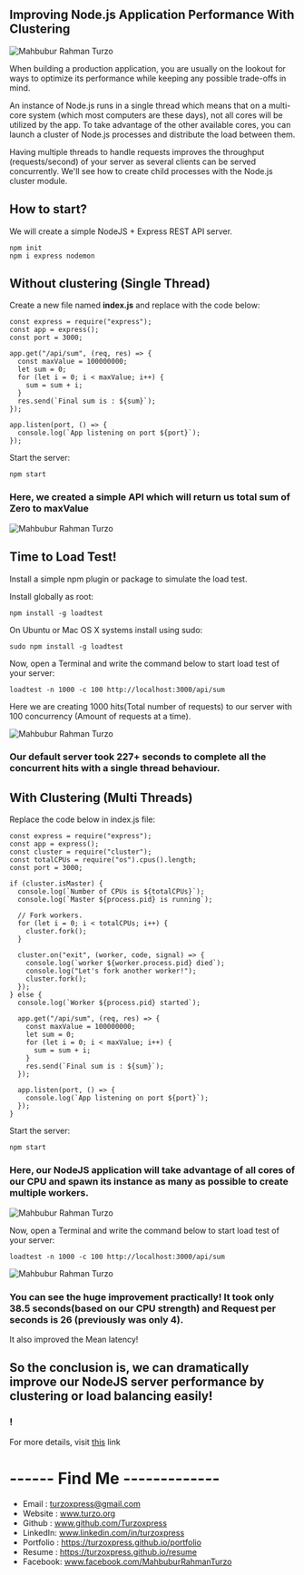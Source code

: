 ## Improving Node.js Application Performance With Clustering

![Mahbubur Rahman Turzo](/screenshots/cluster.jpg?raw=true "Mahbubur Rahman Turzo")

When building a production application, you are usually on the lookout for ways to optimize its performance while keeping any possible trade-offs in mind.

An instance of Node.js runs in a single thread which means that on a multi-core system (which most computers are these days), not all cores will be utilized by the app. To take advantage of the other available cores, you can launch a cluster of Node.js processes and distribute the load between them.

Having multiple threads to handle requests improves the throughput (requests/second) of your server as several clients can be served concurrently. We'll see how to create child processes with the Node.js cluster module.

## How to start?

We will create a simple NodeJS + Express REST API server.

```
npm init
npm i express nodemon
```

## Without clustering (Single Thread)

Create a new file named **index.js** and replace with the code below:

```
const express = require("express");
const app = express();
const port = 3000;

app.get("/api/sum", (req, res) => {
  const maxValue = 100000000;
  let sum = 0;
  for (let i = 0; i < maxValue; i++) {
    sum = sum + i;
  }
  res.send(`Final sum is : ${sum}`);
});

app.listen(port, () => {
  console.log(`App listening on port ${port}`);
});

```

Start the server:

```
npm start
```

### Here, we created a simple API which will return us total sum of **Zero to maxValue**

![Mahbubur Rahman Turzo](/screenshots/s1.png?raw=true "Mahbubur Rahman Turzo")

## Time to Load Test!

Install a simple npm plugin or package to simulate the load test.

Install globally as root:

```
npm install -g loadtest
```

On Ubuntu or Mac OS X systems install using sudo:

```
sudo npm install -g loadtest
```

Now, open a Terminal and write the command below to start load test of your server:

```
loadtest -n 1000 -c 100 http://localhost:3000/api/sum
```

Here we are creating 1000 hits(Total number of requests) to our server with 100 concurrency (Amount of requests at a time).

![Mahbubur Rahman Turzo](/screenshots/s2.png?raw=true "Mahbubur Rahman Turzo")

### Our default server took 227+ seconds to complete all the concurrent hits with a single thread behaviour.

## With Clustering (Multi Threads)

Replace the code below in index.js file:

```
const express = require("express");
const app = express();
const cluster = require("cluster");
const totalCPUs = require("os").cpus().length;
const port = 3000;

if (cluster.isMaster) {
  console.log(`Number of CPUs is ${totalCPUs}`);
  console.log(`Master ${process.pid} is running`);

  // Fork workers.
  for (let i = 0; i < totalCPUs; i++) {
    cluster.fork();
  }

  cluster.on("exit", (worker, code, signal) => {
    console.log(`worker ${worker.process.pid} died`);
    console.log("Let's fork another worker!");
    cluster.fork();
  });
} else {
  console.log(`Worker ${process.pid} started`);

  app.get("/api/sum", (req, res) => {
    const maxValue = 100000000;
    let sum = 0;
    for (let i = 0; i < maxValue; i++) {
      sum = sum + i;
    }
    res.send(`Final sum is : ${sum}`);
  });

  app.listen(port, () => {
    console.log(`App listening on port ${port}`);
  });
}

```

Start the server:

```
npm start
```

### Here, our NodeJS application will take advantage of all cores of our CPU and spawn its instance as many as possible to create multiple workers.

![Mahbubur Rahman Turzo](/screenshots/s3.png?raw=true "Mahbubur Rahman Turzo")

Now, open a Terminal and write the command below to start load test of your server:

```
loadtest -n 1000 -c 100 http://localhost:3000/api/sum
```

![Mahbubur Rahman Turzo](/screenshots/s4.png?raw=true "Mahbubur Rahman Turzo")

### **You can see the huge improvement practically!** It took only **38.5** seconds(based on our CPU strength) and **Request per seconds is 26** (previously was only 4).

It also improved the Mean latency!

## So the conclusion is, we can dramatically improve our NodeJS server performance by clustering or load balancing easily!

### !

For more details, visit [this](https://blog.appsignal.com/2021/02/03/improving-node-application-performance-with-clustering.html) link

# ------ Find Me -------------

- Email : turzoxpress@gmail.com
- Website : www.turzo.org
- Github : www.github.com/Turzoxpress
- LinkedIn: www.linkedin.com/in/turzoxpress
- Portfolio : https://turzoxpress.github.io/portfolio
- Resume : https://turzoxpress.github.io/resume
- Facebook: www.facebook.com/MahbuburRahmanTurzo
